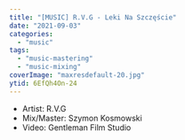 ```yaml
---
title: "[MUSIC] R.V.G - Leki Na Szczęście"
date: "2021-09-03"
categories:
  - "music"
tags:
  - "music-mastering"
  - "music-mixing"
coverImage: "maxresdefault-20.jpg"
ytid: 6EfQh4On-24
---
```


- Artist: R.V.G
- Mix/Master: Szymon Kosmowski
- Video: Gentleman Film Studio
